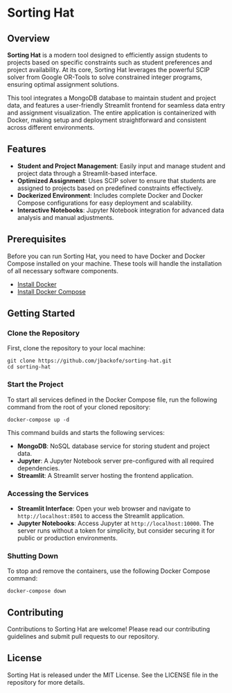 # Sorting Hat

## Overview
**Sorting Hat** is a modern tool designed to efficiently assign students to projects based on specific constraints such as student preferences and project availability. At its core, Sorting Hat leverages the powerful SCIP solver from Google OR-Tools to solve constrained integer programs, ensuring optimal assignment solutions.

This tool integrates a MongoDB database to maintain student and project data, and features a user-friendly Streamlit frontend for seamless data entry and assignment visualization. The entire application is containerized with Docker, making setup and deployment straightforward and consistent across different environments.

## Features
- **Student and Project Management**: Easily input and manage student and project data through a Streamlit-based interface.
- **Optimized Assignment**: Uses SCIP solver to ensure that students are assigned to projects based on predefined constraints effectively.
- **Dockerized Environment**: Includes complete Docker and Docker Compose configurations for easy deployment and scalability.
- **Interactive Notebooks**: Jupyter Notebook integration for advanced data analysis and manual adjustments.

## Prerequisites
Before you can run Sorting Hat, you need to have Docker and Docker Compose installed on your machine. These tools will handle the installation of all necessary software components.

- [Install Docker](https://docs.docker.com/get-docker/)
- [Install Docker Compose](https://docs.docker.com/compose/install/)

## Getting Started

### Clone the Repository
First, clone the repository to your local machine:

```
git clone https://github.com/jbackofe/sorting-hat.git
cd sorting-hat
```

### Start the Project
To start all services defined in the Docker Compose file, run the following command from the root of your cloned repository:

`docker-compose up -d`

This command builds and starts the following services:
- **MongoDB**: NoSQL database service for storing student and project data.
- **Jupyter**: A Jupyter Notebook server pre-configured with all required dependencies.
- **Streamlit**: A Streamlit server hosting the frontend application.

### Accessing the Services
- **Streamlit Interface**: Open your web browser and navigate to `http://localhost:8501` to access the Streamlit application.
- **Jupyter Notebooks**: Access Jupyter at `http://localhost:10000`. The server runs without a token for simplicity, but consider securing it for public or production environments.

### Shutting Down
To stop and remove the containers, use the following Docker Compose command:

`docker-compose down`

## Contributing
Contributions to Sorting Hat are welcome! Please read our contributing guidelines and submit pull requests to our repository.

## License
Sorting Hat is released under the MIT License. See the LICENSE file in the repository for more details.
